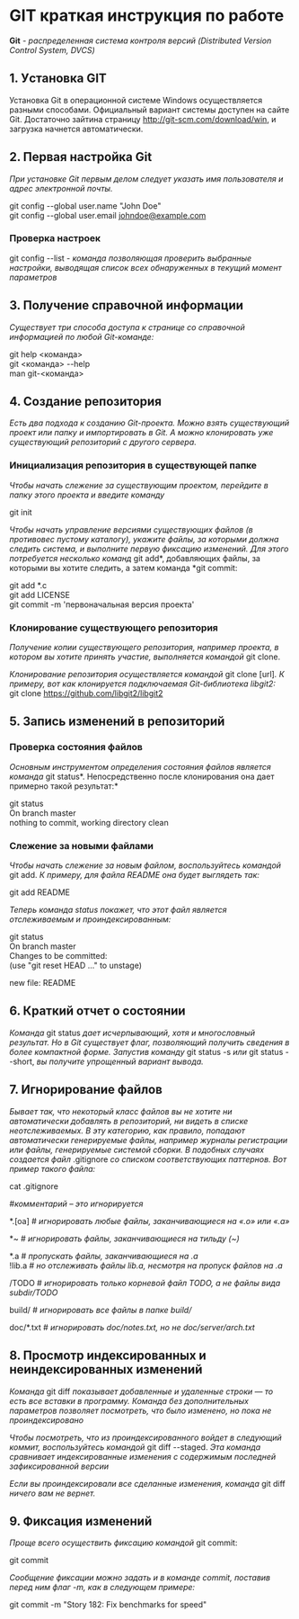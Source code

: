 # GIT краткая инструкция по работе

**Git** - *распределенная система контроля версий (Distributed Version Control System, DVCS)*

## 1. Уcтановка GIT

Установка Git в операционной системе Windows осуществляется разными способами. Официальный вариант системы доступен на сайте Git. Достаточно зайтина страницу http://git-scm.com/download/win, и загрузка начнется автоматически.

## 2. Первая настройка Git

*При установке Git первым делом следует указать имя пользователя и адрес электронной почты.*  

git config --global user.name "John Doe"  
git config --global user.email johndoe@example.com

### Проверка настроек

git config --list - *команда позволяющая проверить выбранные настройки, выводящая список всех обнаруженных в текущий момент параметров*

## 3. Получение справочной информации

*Существует три способа доступа к странице со справочной информацией по любой Git-команде:*

git help <команда>  
git <команда> --help  
man git-<команда>

## 4. Создание репозитория

*Есть два подхода к созданию Git-проекта. Можно взять существующий проект или папку и импортировать в Git. А можно клонировать уже существующий репозиторий с другого сервера.*

### Инициализация репозитория в существующей папке

*Чтобы начать слежение за существующим проектом, перейдите в папку этого проекта и введите команду*  

git init

*Чтобы начать управление версиями существующих файлов (в противовес пустому каталогу), укажите файлы, за которыми должна следить система, и выполните первую фиксацию изменений. Для этого потребуется несколько команд* git add*, добавляющих файлы, за которыми вы хотите следить, а затем команда *git commit:

git add *.c  
git add LICENSE  
git commit -m 'первоначальная версия проекта'

### Клонирование существующего репозитория

*Получение копии существующего репозитория, например проекта, в котором вы хотите принять участие, выполняется командой* git clone.

*Клонирование репозитория осуществляется командой* git clone [url]*. К примеру, вот как клонируется подключаемая Git-библиотека libgit2:*  
git clone https://github.com/libgit2/libgit2

## 5. Запись изменений в репозиторий

### Проверка состояния файлов

*Основным инструментом определения состояния файлов является команда* git status*. Непосредственно после клонирования она дает примерно такой результат:*  

git status  
On branch master  
nothing to commit, working directory clean

### Слежение за новыми файлами

*Чтобы начать слежение за новым файлом, воспользуйтесь командой* git add. *К примеру, для файла README она будет выглядеть так:*  

git add README  

*Теперь команда *status* покажет, что этот файл является отслеживаемым и проиндексированным:*

git status  
On branch master  
Changes to be committed:  
(use "git reset HEAD <file>..." to unstage)  

new file: README

## 6. Краткий отчет о состоянии

*Команда* git status *дает исчерпывающий, хотя и многословный результат. Но в Git существует флаг, позволяющий получить сведения в более компактной форме. Запустив команду* git status -s *или* git status --short, *вы получите упрощенный вариант вывода.*

## 7. Игнорирование файлов

*Бывает так, что некоторый класс файлов вы не хотите ни автоматически добавлять в репозиторий, ни видеть в списке неотслеживаемых. В эту категорию, как правило, попадают автоматически генерируемые файлы, например журналы регистрации или файлы, генерируемые системой сборки. В подобных случаях создается файл* .gitignore *со списком соответствующих паттернов. Вот пример такого файла:*

cat .gitignore  

#*комментарий – это игнорируется*   

*.[oa]   # *игнорировать любые файлы, заканчивающиеся на «.o» или «.a»*  

*~  # *игнорировать файлы, заканчивающиеся на тильду (~)*  

*.a # *пропускать файлы, заканчивающиеся на .a*  
!lib.a # *но отслеживать файлы lib.a, несмотря на пропуск файлов на .a*  

/TODO # *игнорировать только корневой файл TODO, а не файлы вида subdir/TODO* 

build/ # *игнорировать все файлы в папке build/*  

doc/*.txt # *игнорировать doc/notes.txt, но не doc/server/arch.txt*

## 8. Просмотр индексированных и неиндексированных изменений

*Команда* git diff *показывает добавленные и удаленные строки — то есть все вставки в программу. Команда без дополнительных параметров позволяет посмотреть, что было изменено, но пока не проиндексировано*

*Чтобы посмотреть, что из проиндексированного войдет в следующий коммит, воспользуйтесь командой* git diff --staged. *Эта команда сравнивает индексированные изменения с содержимым последней зафиксированной версии*

*Если вы проиндексировали все сделанные изменения, команда* git diff *ничего вам не вернет.*

## 9. Фиксация изменений

*Проще всего осуществить фиксацию командой* git commit:

git commit

*Сообщение фиксации можно задать и в команде commit, поставив перед ним флаг -m, как в следующем примере:*

git commit -m "Story 182: Fix benchmarks for speed"


